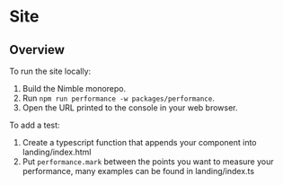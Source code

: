 # Site

## Overview

To run the site locally:
1. Build the Nimble monorepo.
2. Run `npm run performance -w packages/performance`.
3. Open the URL printed to the console in your web browser.

To add a test:
1. Create a typescript function that appends your component into landing/index.html
2. Put `performance.mark` between the points you want to measure your performance, many examples can be found in landing/index.ts
